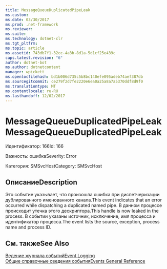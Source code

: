 ```yaml
---
title: MessageQueueDuplicatedPipeLeak
ms.custom: 
ms.date: 03/30/2017
ms.prod: .net-framework
ms.reviewer: 
ms.suite: 
ms.technology: dotnet-clr
ms.tgt_pltfrm: 
ms.topic: article
ms.assetid: 743db7f1-32cc-4a3b-8d1a-5d1cf25e439c
caps.latest.revision: "6"
author: dotnet-bot
ms.author: dotnetcontent
manager: wpickett
ms.openlocfilehash: bd1b006d735c5b8bc140efe095adeb74aef387db
ms.sourcegitcommit: ce279f2d7fe2220e6ea0a25a8a7a5370ddf8d9f0
ms.translationtype: MT
ms.contentlocale: ru-RU
ms.lasthandoff: 12/02/2017
---
```

# <a name="messagequeueduplicatedpipeleak"></a><span data-ttu-id="a08c9-102">MessageQueueDuplicatedPipeLeak</span><span class="sxs-lookup"><span data-stu-id="a08c9-102">MessageQueueDuplicatedPipeLeak</span></span>
<span data-ttu-id="a08c9-103">Идентификатор: 166</span><span class="sxs-lookup"><span data-stu-id="a08c9-103">Id: 166</span></span>  
  
 <span data-ttu-id="a08c9-104">Важность: ошибка</span><span class="sxs-lookup"><span data-stu-id="a08c9-104">Severity: Error</span></span>  
  
 <span data-ttu-id="a08c9-105">Категория: SMSvcHost</span><span class="sxs-lookup"><span data-stu-id="a08c9-105">Category: SMSvcHost</span></span>  
  
## <a name="description"></a><span data-ttu-id="a08c9-106">Описание</span><span class="sxs-lookup"><span data-stu-id="a08c9-106">Description</span></span>  
 <span data-ttu-id="a08c9-107">Это событие указывает, что произошла ошибка при диспетчеризации дублированного именованного канала.</span><span class="sxs-lookup"><span data-stu-id="a08c9-107">This event indicates that an error occurred while dispatching a duplicated named pipe.</span></span> <span data-ttu-id="a08c9-108">В данном процессе происходит утечка этого дескриптора.</span><span class="sxs-lookup"><span data-stu-id="a08c9-108">This handle is now leaked in the process.</span></span> <span data-ttu-id="a08c9-109">В событии указаны источник, исключение, имя процесса и идентификатор процесса.</span><span class="sxs-lookup"><span data-stu-id="a08c9-109">The event lists the source, exception, process name and process ID.</span></span>  
  
## <a name="see-also"></a><span data-ttu-id="a08c9-110">См. также</span><span class="sxs-lookup"><span data-stu-id="a08c9-110">See Also</span></span>  
 [<span data-ttu-id="a08c9-111">Ведение журнала событий</span><span class="sxs-lookup"><span data-stu-id="a08c9-111">Event Logging</span></span>](../../../../../docs/framework/wcf/diagnostics/event-logging/index.md)  
 [<span data-ttu-id="a08c9-112">Общие справочные сведения события</span><span class="sxs-lookup"><span data-stu-id="a08c9-112">Events General Reference</span></span>](../../../../../docs/framework/wcf/diagnostics/event-logging/events-general-reference.md)
